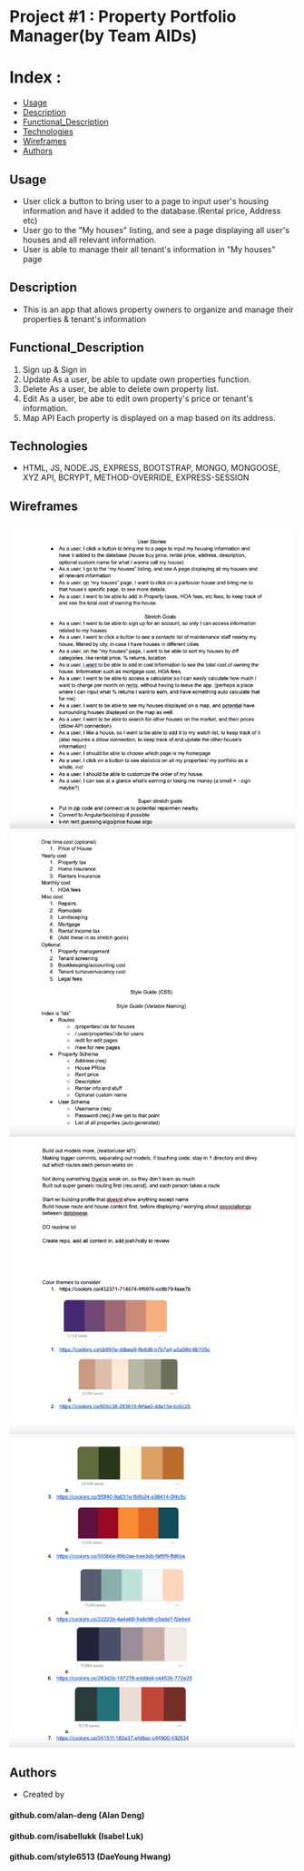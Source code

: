 # Project #1 : Property Portfolio Manager(by Team AIDs)

# Index : 
- [Usage](#Usage)
- [Description](#Description)
- [Functional_Description](#Functional_Description)
- [Technologies](#Technologies)
- [Wireframes](#Wireframes)
- [Authors](#Authors)

## Usage
- User click a button to bring user to a page to input user's housing information and have it added to the database.(Rental price, Address etc)
- User go to the "My houses" listing, and see a page displaying all user's houses and all relevant information.
- User is able to manage their all tenant's information in "My houses" page

## Description
- This is an app that allows property owners to organize and manage their properties & tenant's information

## Functional_Description
1. Sign up & Sign in
2. Update
 As a user, be able to update own properties function.
3. Delete
 As a user, be able to delete own property list.
4. Edit
 As a user, be abe to edit own property's price or tenant's information.
5. Map API
 Each property is displayed on a map based on its address.

## Technologies
- HTML, JS, NODE.JS, EXPRESS, BOOTSTRAP, MONGO, MONGOOSE, XYZ API, BCRYPT, METHOD-OVERRIDE, EXPRESS-SESSION

## Wireframes
![](wireframeImg/wireframe1.png)
![](wireframeImg/wireframe2.png)
![](wireframeImg/wireframe3.png)
![](wireframeImg/wireframe4.png)

## Authors
- Created by
#### github.com/alan-deng (Alan Deng)
#### github.com/isabellukk (Isabel Luk)
#### github.com/style6513 (DaeYoung Hwang)

